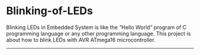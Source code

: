 # Blinking-of-LEDs
Blinking LEDs in Embedded System is like the “Hello World” program of C programming language or any other programming language. This project is about how to blink LEDs with AVR ATmega16 microcontroller.
*******************************************************************************************************************************************
